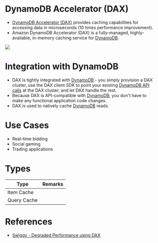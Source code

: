 # DynamoDB Accelerator (DAX)
- [DynamoDB Accelerator (DAX)](https://aws.amazon.com/dynamodb/dax/) provides caching capabilities for accessing data in microseconds (10 times performance improvement).
- Amazon DynamoDB Accelerator (DAX) is a fully-managed, highly-available, in-memory caching service for [DynamoDB](Readme.md).

![](https://docs.aws.amazon.com/images/amazondynamodb/latest/developerguide/images/dax_high_level.png)

# Integration with DynamoDB
- DAX is tightly integrated with [DynamoDB](Readme.md) - you simply provision a DAX cluster, use the DAX client SDK to point your existing [DynamoDB API calls](Readme.md) at the DAX cluster, and let DAX handle the rest. 
- Because DAX is API-compatible with [DynamoDB](Readme.md), you don't have to make any functional application code changes. 
- DAX is used to natively cache [DynamoDB](Readme.md) reads.

# Use Cases
- Real-time bidding
- Social gaming 
- Trading applications

# Types

| Type        | Remarks |
|-------------|---------|
| Item Cache  |         |
| Query Cache |         |


# References
- [Swiggy - Degraded Performance using DAX](https://bytes.swiggy.com/segmentation-at-swiggy-part-3-final-part-b740f7a3697d)